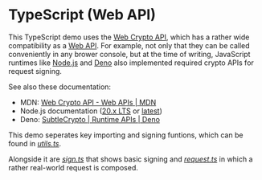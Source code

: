 # TypeScript (Web API)

This TypeScript demo uses the [Web Crypto API][web-crypto-api], which has a rather wide compatibility as a [Web API][web-api]. For example, not only that they can be called conveniently in any brower console, but at the time of writing, JavaScript runtimes like [Node.js](https://nodejs.org/) and [Deno](https://deno.com/) also implemented required crypto APIs for request signing.

See also these documentation:

- MDN: [Web Crypto API - Web APIs \| MDN][mdn-web-crypto-web-api]
- Node.js documentation ([20.x LTS][nodejs-v20-webcrypto] or [latest][nodejs-webcrypto])
- Deno: [SubtleCrypto \| Runtime APIs \| Deno][deno-subtlecrypto]

[web-crypto-api]: https://www.w3.org/TR/WebCryptoAPI/
[web-api]: https://developer.mozilla.org/en-US/docs/Web/API
[mdn-web-crypto-web-api]: https://developer.mozilla.org/en-US/docs/Web/API/Web_Crypto_API
[nodejs-webcrypto]: https://nodejs.org/api/webcrypto.html
[nodejs-v20-webcrypto]: https://nodejs.org/docs/latest-v20.x/api/webcrypto.html
[deno-subtlecrypto]: https://deno.land/api@v1.38.2?s=SubtleCrypto

This demo seperates key importing and signing funtions, which can be found in [*utils.ts*](./utils.ts).

Alongside it are [*sign.ts*](./sign.ts) that shows basic signing and [*request.ts*](./request.ts) in which a rather real-world request is composed.
